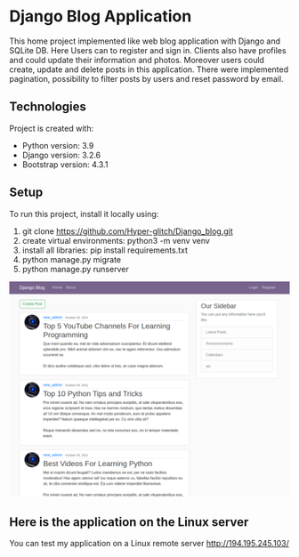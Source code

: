 # Django Blog Application
This home project implemented like web blog application with Django and SQLite DB.
Here Users can to register and sign in. Clients also have profiles and could update their information and photos.
Moreover users could create, update and delete posts in this application.
There were implemented pagination, possibility to filter posts by users and reset password by email.

## Technologies
Project is created with:
* Python version: 3.9
* Django version: 3.2.6
* Bootstrap version: 4.3.1

## Setup
To run this project, install it locally using:
1. git clone https://github.com/Hyper-glitch/Django_blog.git
2. create virtual environments: python3 -m venv venv
3. install all libraries: pip install requirements.txt
4. python manage.py migrate
5. python manage.py runserver

![Algorithm schema](example.png)

## Here is the application on the Linux server
You can test my application on a Linux remote server
http://194.195.245.103/
